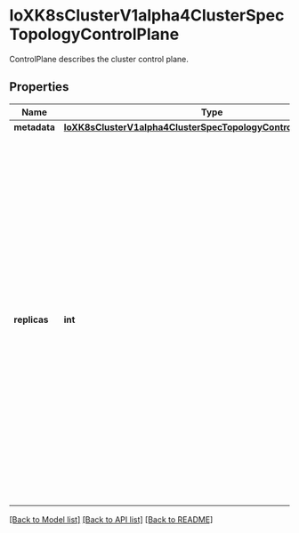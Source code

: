 # IoXK8sClusterV1alpha4ClusterSpecTopologyControlPlane

ControlPlane describes the cluster control plane.
## Properties
Name | Type | Description | Notes
------------ | ------------- | ------------- | -------------
**metadata** | [**IoXK8sClusterV1alpha4ClusterSpecTopologyControlPlaneMetadata**](IoXK8sClusterV1alpha4ClusterSpecTopologyControlPlaneMetadata.md) |  | [optional] 
**replicas** | **int** | Replicas is the number of control plane nodes. If the value is nil, the ControlPlane object is created without the number of Replicas and it&#39;s assumed that the control plane controller does not implement support for this field. When specified against a control plane provider that lacks support for this field, this value will be ignored. | [optional] 

[[Back to Model list]](../README.md#documentation-for-models) [[Back to API list]](../README.md#documentation-for-api-endpoints) [[Back to README]](../README.md)


